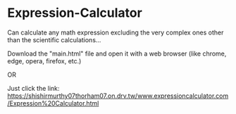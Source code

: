 # Expression-Calculator
Can calculate any math expression excluding the very complex ones other than the scientific calculations...

Download the "main.html" file and open it with a web browser (like chrome, edge, opera, firefox, etc.)

OR

Just click the link: https://shishirmurthy07thorham07.on.drv.tw/www.expressioncalculator.com/Expression%20Calculator.html
